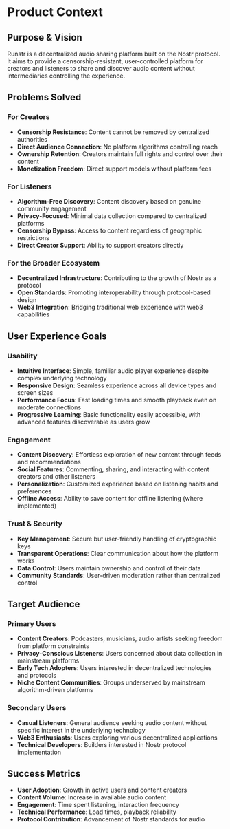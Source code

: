 # Product Context

## Purpose & Vision

Runstr is a decentralized audio sharing platform built on the Nostr protocol. It aims to provide a censorship-resistant, user-controlled platform for creators and listeners to share and discover audio content without intermediaries controlling the experience.

## Problems Solved

### For Creators
- **Censorship Resistance**: Content cannot be removed by centralized authorities
- **Direct Audience Connection**: No platform algorithms controlling reach
- **Ownership Retention**: Creators maintain full rights and control over their content
- **Monetization Freedom**: Direct support models without platform fees

### For Listeners
- **Algorithm-Free Discovery**: Content discovery based on genuine community engagement
- **Privacy-Focused**: Minimal data collection compared to centralized platforms
- **Censorship Bypass**: Access to content regardless of geographic restrictions
- **Direct Creator Support**: Ability to support creators directly

### For the Broader Ecosystem
- **Decentralized Infrastructure**: Contributing to the growth of Nostr as a protocol
- **Open Standards**: Promoting interoperability through protocol-based design
- **Web3 Integration**: Bridging traditional web experience with web3 capabilities

## User Experience Goals

### Usability
- **Intuitive Interface**: Simple, familiar audio player experience despite complex underlying technology
- **Responsive Design**: Seamless experience across all device types and screen sizes
- **Performance Focus**: Fast loading times and smooth playback even on moderate connections
- **Progressive Learning**: Basic functionality easily accessible, with advanced features discoverable as users grow

### Engagement
- **Content Discovery**: Effortless exploration of new content through feeds and recommendations
- **Social Features**: Commenting, sharing, and interacting with content creators and other listeners
- **Personalization**: Customized experience based on listening habits and preferences
- **Offline Access**: Ability to save content for offline listening (where implemented)

### Trust & Security
- **Key Management**: Secure but user-friendly handling of cryptographic keys
- **Transparent Operations**: Clear communication about how the platform works
- **Data Control**: Users maintain ownership and control of their data
- **Community Standards**: User-driven moderation rather than centralized control

## Target Audience

### Primary Users
- **Content Creators**: Podcasters, musicians, audio artists seeking freedom from platform constraints
- **Privacy-Conscious Listeners**: Users concerned about data collection in mainstream platforms
- **Early Tech Adopters**: Users interested in decentralized technologies and protocols
- **Niche Content Communities**: Groups underserved by mainstream algorithm-driven platforms

### Secondary Users
- **Casual Listeners**: General audience seeking audio content without specific interest in the underlying technology
- **Web3 Enthusiasts**: Users exploring various decentralized applications
- **Technical Developers**: Builders interested in Nostr protocol implementation

## Success Metrics

- **User Adoption**: Growth in active users and content creators
- **Content Volume**: Increase in available audio content
- **Engagement**: Time spent listening, interaction frequency
- **Technical Performance**: Load times, playback reliability
- **Protocol Contribution**: Advancement of Nostr standards for audio 